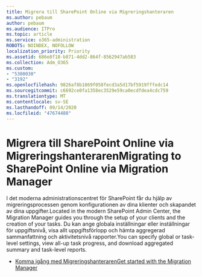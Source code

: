 ```yaml
---
title: Migrera till SharePoint Online via Migreringshanteraren
ms.author: pebaum
author: pebaum
ms.audience: ITPro
ms.topic: article
ms.service: o365-administration
ROBOTS: NOINDEX, NOFOLLOW
localization_priority: Priority
ms.assetid: 686e8f18-b871-4dd2-864f-8562947ab583
ms.collection: Adm_O365
ms.custom:
- "5300030"
- "3192"
ms.openlocfilehash: 9826af8b1869f058fecd3a5d17bf5919fffedc14
ms.sourcegitcommit: c6692ce0fa1358ec3529e59ca0ecdfdea4cdc759
ms.translationtype: MT
ms.contentlocale: sv-SE
ms.lasthandoff: 09/14/2020
ms.locfileid: "47674488"
---
```

# <a name="migrating-to-sharepoint-online-via-migration-manager"></a><span data-ttu-id="8d145-102">Migrera till SharePoint Online via Migreringshanteraren</span><span class="sxs-lookup"><span data-stu-id="8d145-102">Migrating to SharePoint Online via Migration Manager</span></span>

<span data-ttu-id="8d145-103">I det moderna administrationscentret för SharePoint får du hjälp av migreringsprocessen genom konfigurationen av dina klienter och skapandet av dina uppgifter.</span><span class="sxs-lookup"><span data-stu-id="8d145-103">Located in the modern SharePoint Admin Center, the Migration Manager guides you through the setup of your clients and the creation of your tasks.</span></span> <span data-ttu-id="8d145-104">Du kan ange globala inställningar eller inställningar för uppgiftsnivå, visa allt uppgiftsförlopp och hämta aggregerad sammanfattning och aktivitetsnivå rapporter.</span><span class="sxs-lookup"><span data-stu-id="8d145-104">You can specify global or task-level settings, view all-up task progress, and download aggregated summary and task-level reports.</span></span>

- [<span data-ttu-id="8d145-105">Komma igång med Migreringshanteraren</span><span class="sxs-lookup"><span data-stu-id="8d145-105">Get started with the Migration Manager</span></span>](https://docs.microsoft.com/sharepointmigration/mm-get-started)
